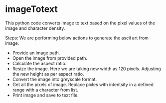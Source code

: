 # imageTotext
This python code converts Image to text based on the pixel values of the image and character density.


Steps:
We are performing below actions to generate the ascii art from image.

- Provide an image path. 
- Open the image from provided path.
- Calculate the aspect ratio.
- Resize the image. Here we are taking new width as 120 pixels. Adjusting the new height as per aspect ratio.
- Convert the image into greyscale format.
- Get all the pixels of image. Replace pixles with intentsity in a defined range with a character from list.
- Print image and save to text file.

